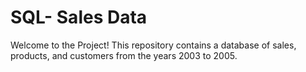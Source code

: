 # SQL- Sales Data

Welcome to the Project! This repository contains a database of sales, products, and customers from the years 2003 to 2005.
